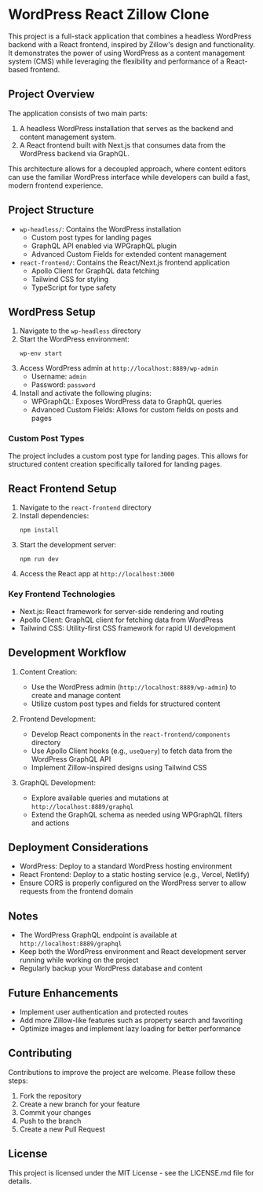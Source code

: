 # WordPress React Zillow Clone

This project is a full-stack application that combines a headless WordPress backend with a React frontend, inspired by Zillow's design and functionality. It demonstrates the power of using WordPress as a content management system (CMS) while leveraging the flexibility and performance of a React-based frontend.

## Project Overview

The application consists of two main parts:
1. A headless WordPress installation that serves as the backend and content management system.
2. A React frontend built with Next.js that consumes data from the WordPress backend via GraphQL.

This architecture allows for a decoupled approach, where content editors can use the familiar WordPress interface while developers can build a fast, modern frontend experience.

## Project Structure

- `wp-headless/`: Contains the WordPress installation
  - Custom post types for landing pages
  - GraphQL API enabled via WPGraphQL plugin
  - Advanced Custom Fields for extended content management
- `react-frontend/`: Contains the React/Next.js frontend application
  - Apollo Client for GraphQL data fetching
  - Tailwind CSS for styling
  - TypeScript for type safety

## WordPress Setup

1. Navigate to the `wp-headless` directory
2. Start the WordPress environment:
   ```
   wp-env start
   ```
3. Access WordPress admin at `http://localhost:8889/wp-admin`
   - Username: `admin`
   - Password: `password`
4. Install and activate the following plugins:
   - WPGraphQL: Exposes WordPress data to GraphQL queries
   - Advanced Custom Fields: Allows for custom fields on posts and pages

### Custom Post Types

The project includes a custom post type for landing pages. This allows for structured content creation specifically tailored for landing pages.

## React Frontend Setup

1. Navigate to the `react-frontend` directory
2. Install dependencies:
   ```
   npm install
   ```
3. Start the development server:
   ```
   npm run dev
   ```
4. Access the React app at `http://localhost:3000`

### Key Frontend Technologies

- Next.js: React framework for server-side rendering and routing
- Apollo Client: GraphQL client for fetching data from WordPress
- Tailwind CSS: Utility-first CSS framework for rapid UI development

## Development Workflow

1. Content Creation:
   - Use the WordPress admin (`http://localhost:8889/wp-admin`) to create and manage content
   - Utilize custom post types and fields for structured content

2. Frontend Development:
   - Develop React components in the `react-frontend/components` directory
   - Use Apollo Client hooks (e.g., `useQuery`) to fetch data from the WordPress GraphQL API
   - Implement Zillow-inspired designs using Tailwind CSS

3. GraphQL Development:
   - Explore available queries and mutations at `http://localhost:8889/graphql`
   - Extend the GraphQL schema as needed using WPGraphQL filters and actions

## Deployment Considerations

- WordPress: Deploy to a standard WordPress hosting environment
- React Frontend: Deploy to a static hosting service (e.g., Vercel, Netlify)
- Ensure CORS is properly configured on the WordPress server to allow requests from the frontend domain

## Notes

- The WordPress GraphQL endpoint is available at `http://localhost:8889/graphql`
- Keep both the WordPress environment and React development server running while working on the project
- Regularly backup your WordPress database and content

## Future Enhancements

- Implement user authentication and protected routes
- Add more Zillow-like features such as property search and favoriting
- Optimize images and implement lazy loading for better performance

## Contributing

Contributions to improve the project are welcome. Please follow these steps:
1. Fork the repository
2. Create a new branch for your feature
3. Commit your changes
4. Push to the branch
5. Create a new Pull Request

## License

This project is licensed under the MIT License - see the LICENSE.md file for details.

